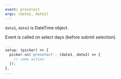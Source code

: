 ```yaml
---
event: preselect
args: (date1, date2)
---
```


`date1`, `date2` is DateTime object.

Event is called on select days (before submit selection).

```js
...
setup: (picker) => {
  picker.on('preselect', (date1, date2) => {
    // some action
  });
},
...
```
